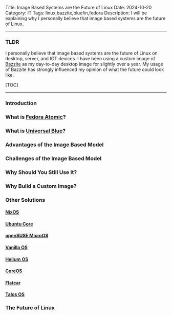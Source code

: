 Title: Image Based Systems are the Future of Linux
Date: 2024-10-20
Category: IT
Tags: linux,bazzite,bluefin,fedora
Description: I will be explaining why I personally believe that image based systems are the future of Linux.

---

### TLDR

I personally believe that image based systems are the future of Linux on desktop, server, and IOT devices. I have been using a custom image of [Bazzite](https://bazzite.gg) as my day-to-day desktop image for slightly over a year. My usage of Bazzite has strongly influenced my opinion of what the future could look like.

[TOC]

---

### Introduction

### What is [Fedora Atomic](https://fedoraproject.org/atomic-desktops/)?

### What is [Universal Blue](https://universal-blue.org)?

### Advantages of the Image Based Model

### Challenges of the Image Based Model

### Why Should You Still Use It?

### Why Build a Custom Image?

### Other Solutions

#### [NixOS](https://nixos.org/)

#### [Ubuntu Core](https://ubuntu.com/core)

#### [openSUSE MicroOS](https://microos.opensuse.org/)

#### [Vanilla OS](https://vanillaos.org/)

#### [Helium OS](https://www.heliumos.org/)

#### [CoreOS](https://fedoraproject.org/coreos/)

#### [Flatcar](https://www.flatcar.org/)

#### [Talos OS](https://www.talos.dev/)

### The Future of Linux